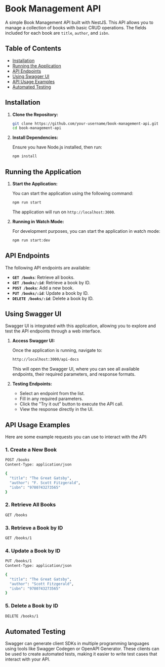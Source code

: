 
# Book Management API

A simple Book Management API built with NestJS. This API allows you to manage a collection of books with basic CRUD operations. The fields included for each book are `title`, `author`, and `isbn`.

## Table of Contents

- [Installation](#installation)
- [Running the Application](#running-the-application)
- [API Endpoints](#api-endpoints)
- [Using Swagger UI](#using-swagger-ui)
- [API Usage Examples](#api-usage-examples)
- [Automated Testing](#automated-testing)

## Installation

1. **Clone the Repository:**

   ```bash
   git clone https://github.com/your-username/book-management-api.git
   cd book-management-api
   ```

2. **Install Dependencies:**

   Ensure you have Node.js installed, then run:

   ```bash
   npm install
   ```


## Running the Application

1. **Start the Application:**

   You can start the application using the following command:

   ```bash
   npm run start
   ```

   The application will run on `http://localhost:3000`.

2. **Running in Watch Mode:**

   For development purposes, you can start the application in watch mode:

   ```bash
   npm run start:dev
   ```

## API Endpoints

The following API endpoints are available:

- **`GET /books`**: Retrieve all books.
- **`GET /books/:id`**: Retrieve a book by ID.
- **`POST /books`**: Add a new book.
- **`PUT /books/:id`**: Update a book by ID.
- **`DELETE /books/:id`**: Delete a book by ID.

## Using Swagger UI

Swagger UI is integrated with this application, allowing you to explore and test the API endpoints through a web interface.

1. **Access Swagger UI:**

   Once the application is running, navigate to:

   ```bash
   http://localhost:3000/api-docs
   ```

   This will open the Swagger UI, where you can see all available endpoints, their required parameters, and response formats.

2. **Testing Endpoints:**

   - Select an endpoint from the list.
   - Fill in any required parameters.
   - Click the "Try it out" button to execute the API call.
   - View the response directly in the UI.

## API Usage Examples

Here are some example requests you can use to interact with the API:

### 1. Create a New Book

```bash
POST /books
Content-Type: application/json

{
  "title": "The Great Gatsby",
  "author": "F. Scott Fitzgerald",
  "isbn": "9780743273565"
}
```

### 2. Retrieve All Books

```bash
GET /books
```

### 3. Retrieve a Book by ID

```bash
GET /books/1
```

### 4. Update a Book by ID

```bash
PUT /books/1
Content-Type: application/json

{
  "title": "The Great Gatsby",
  "author": "Scott Fitzgerald",
  "isbn": "9780743273565"
}
```

### 5. Delete a Book by ID

```bash
DELETE /books/1
```

## Automated Testing

Swagger can generate client SDKs in multiple programming languages using tools like Swagger Codegen or OpenAPI Generator. These clients can be used to create automated tests, making it easier to write test cases that interact with your API.